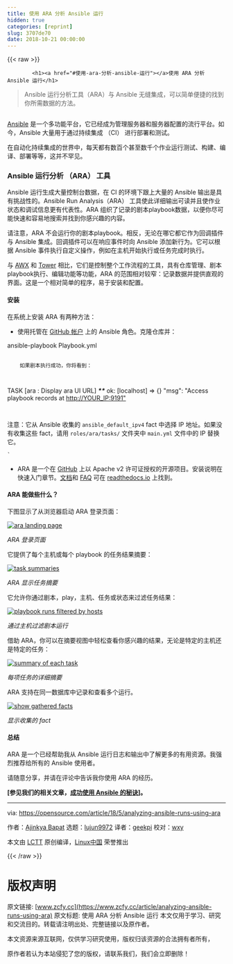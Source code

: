 ```yaml
---
title: 使用 ARA 分析 Ansible 运行
hidden: true
categories: [reprint]
slug: 3707de70
date: 2018-10-21 00:00:00
---
```


{{< raw >}}

            <h1><a href="#使用-ara-分析-ansible-运行"></a>使用 ARA 分析 Ansible 运行</h1>
<blockquote>
<p>Ansible 运行分析工具（ARA）与 Ansible 无缝集成，可以简单便捷的找到你所需数据的方法。</p>
</blockquote>
<p><a href="https://camo.githubusercontent.com/931c1a8d7c643d462bb4258c89beb40506a88b43/68747470733a2f2f6f70656e736f757263652e636f6d2f73697465732f64656661756c742f66696c65732f7374796c65732f696d6167652d66756c6c2d73697a652f7075626c69632f6c6561642d696d616765732f627261696e5f646174612e706e673f69746f6b3d5248364e41333258"><img src="https://p0.ssl.qhimg.com/t01f7337e1e43c8e191.png" alt=""></a></p>
<p><a href="https://www.ansible.com/">Ansible</a> 是一个多功能平台，它已经成为管理服务器和服务器配置的流行平台。如今，Ansible 大量用于通过持续集成 （CI） 进行部署和测试。</p>
<p>在自动化持续集成的世界中，每天都有数百个甚至数千个作业运行测试、构建、编译、部署等等，这并不罕见。</p>
<h3><a href="#ansible-运行分析-ara-工具"></a>Ansible 运行分析 （ARA） 工具</h3>
<p>Ansible 运行生成大量控制台数据，在 CI 的环境下跟上大量的 Ansible 输出是具有挑战性的。Ansible Run Analysis（ARA） 工具使此详细输出可读并且使作业状态和调试信息更有代表性。ARA 组织了记录的剧本playbook数据，以便你尽可能快速和容易地搜索并找到你感兴趣的内容。</p>
<p>请注意，ARA 不会运行你的剧本playbook。相反，无论在哪它都它作为回调插件与 Ansible 集成。回调插件可以在响应事件时向 Ansible 添加新行为。它可以根据 Ansible 事件执行自定义操作，例如在主机开始执行或任务完成时执行。</p>
<p>与 <a href="https://www.ansible.com/products/awx-project">AWX</a> 和 <a href="https://www.ansible.com/products/tower">Tower</a> 相比，它们是控制整个工作流程的工具，具有仓库管理、剧本playbook执行、编辑功能等功能，ARA 的范围相对较窄：记录数据并提供直观的界面。这是一个相对简单的程序，易于安装和配置。</p>
<h4><a href="#安装"></a>安装</h4>
<p>在系统上安装 ARA 有两种方法：</p>
<ul>
<li>使用托管在 <a href="https://github.com/AjinkyaBapat/Ansible-Run-Analyser">GitHub 帐户</a> 上的 Ansible 角色。克隆仓库并：</li>
</ul>
<p>ansible-playbook Playbook.yml</p>
<pre><code class="hljs">
    如果剧本执行成功，你将看到：

</code></pre><p>TASK [ara : Display ara UI URL] <strong><strong><strong><strong><strong><em>**</em></strong></strong></strong></strong></strong>
   ok: [localhost] =&gt; {}
   "msg": "Access playbook records at <a href="http://YOUR_IP:9191&quot;">http://YOUR_IP:9191"</a></p>
<pre><code class="hljs">
</code></pre><p>注意：它从 Ansible 收集的 <code>ansible_default_ipv4</code> fact 中选择 IP 地址。如果没有收集这些 fact，请用 <code>roles/ara/tasks/</code> 文件夹中 <code>main.yml</code> 文件中的 IP 替换它。</p>
<p><code>`</code></p>
<ul>
<li>ARA 是一个在 <a href="https://github.com/dmsimard/ara">GitHub</a> 上以 Apache v2 许可证授权的开源项目。安装说明在快速入门章节。<a href="http://ara.readthedocs.io/en/latest/">文档</a>和 <a href="http://ara.readthedocs.io/en/latest/faq.html">FAQ</a> 可在 <a href="http://ara.readthedocs.io/en/latest/">readthedocs.io</a> 上找到。</li>
</ul>
<h4><a href="#ara-能做些什么"></a>ARA 能做些什么？</h4>
<p>下图显示了从浏览器启动 ARA 登录页面：</p>
<p><a href="https://camo.githubusercontent.com/d79f2c3f272921886fce12b99f76d66707074a1b/68747470733a2f2f6f70656e736f757263652e636f6d2f73697465732f64656661756c742f66696c65732f7374796c65732f70616e6f706f6c795f696d6167655f6f726967696e616c2f7075626c69632f696d616765732f6c6966652d75706c6f6164732f6172615f6c616e64696e675f706167652e706e673f69746f6b3d506f42374b666842"><img src="https://p0.ssl.qhimg.com/t01710946700ea521b6.png" alt="ara landing page" title="ara landing page"></a></p>
<p><em>ARA 登录页面</em></p>
<p>它提供了每个主机或每个 playbook 的任务结果摘要：</p>
<p><a href="https://camo.githubusercontent.com/d2504a32bebec1e8cb35ee42b71f7bd1f313f221/68747470733a2f2f6f70656e736f757263652e636f6d2f73697465732f64656661756c742f66696c65732f7374796c65732f70616e6f706f6c795f696d6167655f6f726967696e616c2f7075626c69632f696d616765732f6c6966652d75706c6f6164732f7461736b5f73756d6d61726965732e706e673f69746f6b3d3845425039735447"><img src="https://p0.ssl.qhimg.com/t01738b0fa2afd7aaf6.png" alt="task summaries" title="task summaries"></a></p>
<p><em>ARA 显示任务摘要</em></p>
<p>它允许你通过剧本，play，主机、任务或状态来过滤任务结果：</p>
<p><a href="https://camo.githubusercontent.com/d2395d618cd51dc842f9b523fd75214ec16e4872/68747470733a2f2f6f70656e736f757263652e636f6d2f73697465732f64656661756c742f66696c65732f7374796c65732f70616e6f706f6c795f696d6167655f6f726967696e616c2f7075626c69632f696d616765732f6c6966652d75706c6f6164732f706c6179626f6f6b5f66696c74657265645f62795f686f7374732e706e673f69746f6b3d4c6f6c304b5f4d79"><img src="https://p0.ssl.qhimg.com/t018a1810cac7a402ba.png" alt="playbook runs filtered by hosts" title="playbook runs filtered by hosts"></a></p>
<p><em>通过主机过滤剧本运行</em></p>
<p>借助 ARA，你可以在摘要视图中轻松查看你感兴趣的结果，无论是特定的主机还是特定的任务：</p>
<p><a href="https://camo.githubusercontent.com/e8a313b357b2fce1b324ce1a748c7de696fab659/68747470733a2f2f6f70656e736f757263652e636f6d2f73697465732f64656661756c742f66696c65732f7374796c65732f70616e6f706f6c795f696d6167655f6f726967696e616c2f7075626c69632f696d616765732f6c6966652d75706c6f6164732f73756d6d6172795f6f665f656163685f7461736b2e706e673f69746f6b3d4b4a6e4c48455a43"><img src="https://p0.ssl.qhimg.com/t01a66c63c8e7b45256.png" alt="summary of each task" title="summary of each task"></a></p>
<p><em>每项任务的详细摘要</em></p>
<p>ARA 支持在同一数据库中记录和查看多个运行。</p>
<p><a href="https://camo.githubusercontent.com/a328395022bf14add5b4e3ac4cacff1dd82df52e/68747470733a2f2f6f70656e736f757263652e636f6d2f73697465732f64656661756c742f66696c65732f7374796c65732f70616e6f706f6c795f696d6167655f6f726967696e616c2f7075626c69632f696d616765732f6c6966652d75706c6f6164732f73686f77696e675f67617468657265645f66616374732e706e673f69746f6b3d46564463366f4130"><img src="https://p0.ssl.qhimg.com/t0153473d0dc628ef63.png" alt="show gathered facts" title="show gathered facts"></a></p>
<p><em>显示收集的 fact</em></p>
<h4><a href="#总结"></a>总结</h4>
<p>ARA 是一个已经帮助我从 Ansible 运行日志和输出中了解更多的有用资源。我强烈推荐给所有的 Ansible 使用者。</p>
<p>请随意分享，并请在评论中告诉我你使用 ARA 的经历。</p>
<p><strong>[参见我们的相关文章，<a href="/article/18/2/tips-success-when-getting-started-ansible">成功使用 Ansible 的秘诀</a>]。</strong></p>
<hr>
<p>via: <a href="https://opensource.com/article/18/5/analyzing-ansible-runs-using-ara">https://opensource.com/article/18/5/analyzing-ansible-runs-using-ara</a></p>
<p>作者：<a href="https://opensource.com/users/iamajinkya">Ajinkya Bapat</a> 选题：<a href="https://github.com/lujun9972">lujun9972</a> 译者：<a href="https://github.com/geekpi">geekpi</a> 校对：<a href="https://github.com/wxy">wxy</a></p>
<p>本文由 <a href="https://github.com/LCTT/TranslateProject">LCTT</a> 原创编译，<a href="https://linux.cn/">Linux中国</a> 荣誉推出</p>

          
{{< /raw >}}

# 版权声明
原文链接: [www.zcfy.cc](https://www.zcfy.cc/article/analyzing-ansible-runs-using-ara)
原文标题: 使用 ARA 分析 Ansible 运行
本文仅用于学习、研究和交流目的。转载请注明出处、完整链接以及原作者。 

本文资源来源互联网，仅供学习研究使用，版权归该资源的合法拥有者所有，

原作者若认为本站侵犯了您的版权，请联系我们，我们会立即删除！
